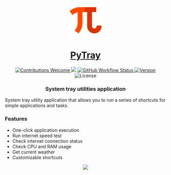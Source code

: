 <div align="center">
<!-- Title: -->
  <a href="https://github.com/ASJordi/PyTray">
    <img src="./src/pytray/images/icon.png" height="100">
  </a>
  <h1><a href="https://github.com/ASJordi/PyTray">PyTray</a></h1>
<!-- Labels: -->
  <!-- First row: -->
  <a href="https://github.com/ASJordi/PyTray/pulls">
    <img src="https://img.shields.io/static/v1.svg?label=Contributions&message=Welcome&color=0059b3" height="20" alt="Contributions Welcome">
  </a>
  <img src="https://img.shields.io/github/repo-size/ASJordi/PyTray.svg?label=Repo%20size" height="20">
  <a href="https://github.com/ASJordi/PyTray/actions">
    <img src="https://img.shields.io/github/actions/workflow/status/ASJordi/PyTray/unit-tests.yml?label=CI" height="20" alt="GitHub Workflow Status">
  </a>
  <a href="">
    <img src="https://img.shields.io/github/v/tag/ASJordi/PyTray?label=Version" height="20" alt="Version">
  </a>
  <a>
    <img src="https://img.shields.io/github/license/ASJordi/PyTray?label=License" height="20" alt="License">
  </a>
<!-- Short description: -->
  <h3>System tray utilities application</h3>
</div>

System tray utility application that allows you to run a series of shortcuts for simple applications and tasks.

### Features

- One-click application execution
- Run internet speed test
- Check internet connection status
- Check CPU and RAM usage
- Get current weather
- Customizable shortcuts

<div align="center">
<!-- Gif: -->
  <img src="./src/pytray/images/pytray.gif" height="180">
</div>